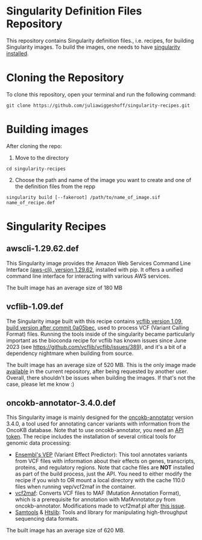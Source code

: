 # Singularity Definition Files Repository
This repository contains Singularity definition files., i.e. recipes, for building Singularity images. To build the images, one needs to have [singularity installed](https://docs.sylabs.io/guides/3.0/user-guide/installation.html). 

# Cloning the Repository
To clone this repository, open your terminal and run the following command:

`git clone https://github.com/juliawiggeshoff/singularity-recipes.git`

# Building images

After cloning the repo:

1. Move to the directory

`cd singularity-recipes`
  
2. Choose the path and name of the image you want to create and one of the definition files from the repp

`singularity build [--fakeroot] /path/to/name_of_image.sif name_of_recipe.def`

# Singularity Recipes
## awscli-1.29.62.def

This Singularity image provides the Amazon Web Services Command Line Interface [(aws-cli), version 1.29.62,](https://pypi.org/project/awscli/1.29.62/) installed with pip. It offers a unified command line interface for interacting with various AWS services. 

The built image has an average size of 180 MB

## vcflib-1.09.def

The Singularity image built with this recipe contains [vcflib version 1.09, build version after commit 0a05bec](https://github.com/vcflib/vcflib), used to process VCF (Variant Calling Format) files. Running the tools inside of the singularity became particularly important as the bioconda recipe for vcflib has known issues since June 2023 (see https://github.com/vcflib/vcflib/issues/389), and it's a bit of a dependency nightmare when building from source. 

The built image has an average size of 520 MB. This is the only image made [available](https://github.com/juliawiggeshoff/singularity-recipes/blob/main/vcflib-1.09.simg) in the current repository, after being requested by another user. Overall, there shouldn't be issues when building the images. If that's not the case, please let me know :)

## oncokb-annotator-3.4.0.def

This Singularity image is mainly designed for the [oncokb-annotator](https://github.com/oncokb/oncokb-annotator) version 3.4.0, a tool used for annotating cancer variants with information from the OncoKB database. Note that to use oncokb-annotator, you need an [API token](https://github.com/oncokb/oncokb-annotator#oncokb-api). The recipe includes the installation of several critical tools for genomic data processing:

- [Ensembl's VEP](https://github.com/Ensembl/ensembl-vep) (Variant Effect Predictor): This tool annotates variants from VCF files with information about their effects on genes, transcripts, proteins, and regulatory regions. Note that cache files are **NOT** installed as part of the build process, just the API. You need to either modify the recipe if you wish to OR mount a local directory with the cache 110.0 files when running vep/vcf2maf in the container.
- [vcf2maf](https://github.com/mskcc/vcf2maf): Converts VCF files to MAF (Mutation Annotation Format), which is a prerequisite for annotation with MafAnnotator.py from oncokb-annotator. Modifications made to vcf2maf.pl after [this issue](https://github.com/mskcc/vcf2maf/issues/339#issuecomment-1514575218).
- [Samtools](https://github.com/samtools/samtools) & [Htslib](https://github.com/samtools/htslib): Tools and library for manipulating high-throughput sequencing data formats.

The built image has an average size of 620 MB.
